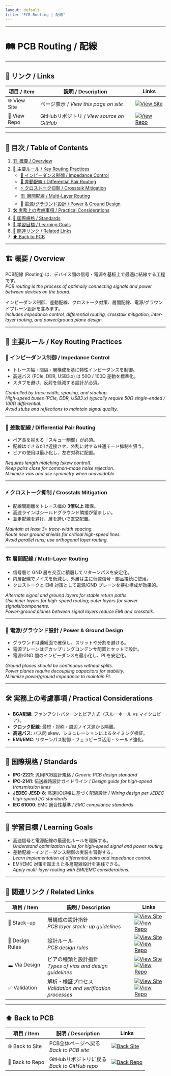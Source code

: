 ```yaml
---
layout: default
title: "PCB Routing | 配線"
---
```


---

# 🛤 PCB Routing / 配線

---

## 🔗 リンク / Links

| 項目 / Item | 説明 / Description | Links |
|-------------|---------------------|-------|
| 🌐 View Site | ページ表示 / *View this page on site* | [![View Site](https://img.shields.io/badge/View-Site-brightgreen?style=for-the-badge&logo=githubpages)](https://samizo-aitl.github.io/Edusemi-Plus/Assembly-Integration/PCB/routing/) |
| 📂 View Repo | GitHubリポジトリ / *View source on GitHub* | [![View Repo](https://img.shields.io/badge/View-Repo-blue?style=for-the-badge&logo=github)](https://github.com/Samizo-AITL/Edusemi-Plus/blob/main/Assembly-Integration/PCB/routing.md) |

---

## 📑 目次 / Table of Contents
1. [🏗 概要 / Overview](#-概要--overview)  
2. [🔑 主要ルール / Key Routing Practices](#-主要ルール--key-routing-practices)  
   - [📏 インピーダンス制御 / Impedance Control](#-インピーダンス制御--impedance-control)  
   - [🔀 差動配線 / Differential Pair Routing](#-差動配線--differential-pair-routing)  
   - [⚡ クロストーク抑制 / Crosstalk Mitigation](#-クロストーク抑制--crosstalk-mitigation)  
   - [🏗 層間配線 / Multi-Layer Routing](#-層間配線--multi-layer-routing)  
   - [🔋 電源/グラウンド設計 / Power & Ground Design](#-電源グラウンド設計--power--ground-design)  
3. [🛠 実務上の考慮事項 / Practical Considerations](#-実務上の考慮事項--practical-considerations)  
4. [📏 国際規格 / Standards](#-国際規格--standards)  
5. [🎯 学習目標 / Learning Goals](#-学習目標--learning-goals)  
6. [🔗 関連リンク / Related Links](#-関連リンク--related-links)  
7. [⬆️ Back to PCB](#️-back-to-pcb)  

---

## 🏗 概要 / Overview
PCB配線 (Routing) は、デバイス間の信号・電源を基板上で最適に結線する工程です。  
*PCB routing is the process of optimally connecting signals and power between devices on the board.*  

インピーダンス制御、差動配線、クロストーク対策、層間配線、電源/グラウンドプレーン設計を含みます。  
*Includes impedance control, differential routing, crosstalk mitigation, inter-layer routing, and power/ground plane design.*  

---

## 🔑 主要ルール / Key Routing Practices

### 📏 インピーダンス制御 / Impedance Control
- トレース幅・間隔・層構成を基に特性インピーダンスを制御。  
- 高速バス (PCIe, DDR, USB3.x) は 50Ω / 100Ω 差動を標準化。  
- スタブを避け、反射を低減する設計が必須。  

*Controlled by trace width, spacing, and stackup.  
High-speed buses (PCIe, DDR, USB3.x) typically require 50Ω single-ended / 100Ω differential.  
Avoid stubs and reflections to maintain signal quality.*  

---

### 🔀 差動配線 / Differential Pair Routing
- ペア長を揃える「スキュー制御」が必須。  
- 配線はできるだけ近接させ、外乱に対する共通モード抑制を狙う。  
- ビアの使用は最小化し、左右対称に配置。  

*Requires length matching (skew control).  
Keep pairs close for common-mode noise rejection.  
Minimize vias and use symmetry when unavoidable.*  

---

### ⚡ クロストーク抑制 / Crosstalk Mitigation
- 配線間距離をトレース幅の **3倍以上** 確保。  
- 高速ラインはシールドグラウンド隣接が望ましい。  
- 並走配線を避け、層を跨いで直交配置。  

*Maintain at least 3× trace-width spacing.  
Route near ground shields for critical high-speed lines.  
Avoid parallel runs; use orthogonal layer routing.*  

---

### 🏗 層間配線 / Multi-Layer Routing
- 信号層と GND 層を交互に積層してリターンパスを安定化。  
- 内層配線でノイズを低減し、外層は主に低速信号・部品接続に使用。  
- クロストークと EMI 対策として電源/GND プレーンを挟む構成が効果的。  

*Alternate signal and ground layers for stable return paths.  
Use inner layers for high-speed routing; outer layers for slower signals/components.  
Power-ground planes between signal layers reduce EMI and crosstalk.*  

---

### 🔋 電源/グラウンド設計 / Power & Ground Design
- グラウンドは連続面で確保し、スリットや分割を避ける。  
- 電源プレーンはデカップリングコンデンサ配置とセットで設計。  
- 電源/GND 間のインピーダンスを最小化し、PI を安定化。  

*Ground planes should be continuous without splits.  
Power planes require decoupling capacitors for stability.  
Minimize power/ground impedance to maintain PI.*  

---

## 🛠 実務上の考慮事項 / Practical Considerations
- **BGA配線**: ファンアウトパターンとビア方式（スルーホール vs マイクロビア）。  
- **クロック配線**: 最短・対称・周辺ノイズ源から隔離。  
- **高速バス**: バス間 skew、シミュレーションによるタイミング検証。  
- **EMI/EMC**: リターンパス制御・フェラビーズ活用・シールド強化。  

---

## 📏 国際規格 / Standards
- **IPC-2221**: 汎用PCB設計規格 / *Generic PCB design standard*  
- **IPC-2141**: 伝送線路設計ガイドライン / *Design guide for high-speed transmission lines*  
- **JEDEC JESD-8**: 高速I/O規格に基づく配線設計 / *Wiring design per JEDEC high-speed I/O standards*  
- **IEC 61000**: EMC 適合性基準 / *EMC compliance standards*  

---

## 🎯 学習目標 / Learning Goals
- 高速信号と電源配線の最適化ルールを理解する。  
  *Understand optimization rules for high-speed signal and power routing.*  
- 差動配線・インピーダンス制御の実装を習得する。  
  *Learn implementation of differential pairs and impedance control.*  
- EMI/EMC 対策を踏まえた多層配線設計を実践できる。  
  *Apply multi-layer routing with EMI/EMC considerations.*  

---

## 🔗 関連リンク / Related Links

| 項目 / Item | 説明 / Description | Links |
|-------------|-------------------|-------|
| 📐 Stack-up | 層構成の設計指針<br>*PCB layer stack-up guidelines* | [![View Site](https://img.shields.io/badge/View-Site-brightgreen?style=for-the-badge&logo=githubpages)](https://samizo-aitl.github.io/Edusemi-Plus/Assembly-Integration/PCB/stackup/)<br>[![View Repo](https://img.shields.io/badge/View-Repo-blue?style=for-the-badge&logo=github)](https://github.com/Samizo-AITL/Edusemi-Plus/blob/main/Assembly-Integration/PCB/stackup.md) |
| 📏 Design Rules | 設計ルール<br>*PCB design rules* | [![View Site](https://img.shields.io/badge/View-Site-brightgreen?style=for-the-badge&logo=githubpages)](https://samizo-aitl.github.io/Edusemi-Plus/Assembly-Integration/PCB/design_rules/)<br>[![View Repo](https://img.shields.io/badge/View-Repo-blue?style=for-the-badge&logo=github)](https://github.com/Samizo-AITL/Edusemi-Plus/blob/main/Assembly-Integration/PCB/design_rules.md) |
| 🕳 Via Design | ビアの種類と設計指針<br>*Types of vias and design guidelines* | [![View Site](https://img.shields.io/badge/View-Site-brightgreen?style=for-the-badge&logo=githubpages)](https://samizo-aitl.github.io/Edusemi-Plus/Assembly-Integration/PCB/via-design/)<br>[![View Repo](https://img.shields.io/badge/View-Repo-blue?style=for-the-badge&logo=github)](https://github.com/Samizo-AITL/Edusemi-Plus/blob/main/Assembly-Integration/PCB/via-design.md) |
| ✅ Validation | 解析・検証プロセス<br>*Validation and verification processes* | [![View Site](https://img.shields.io/badge/View-Site-brightgreen?style=for-the-badge&logo=githubpages)](https://samizo-aitl.github.io/Edusemi-Plus/Assembly-Integration/PCB/validation/)<br>[![View Repo](https://img.shields.io/badge/View-Repo-blue?style=for-the-badge&logo=github)](https://github.com/Samizo-AITL/Edusemi-Plus/blob/main/Assembly-Integration/PCB/validation.md) |

---

## ⬆️ Back to PCB

| 項目 / Item | 説明 / Description | Links |
|-------------|-------------------|-------|
| 🌐 Back to Site | PCB全体ページへ戻る<br>*Back to PCB site* | [![Back Site](https://img.shields.io/badge/⬆️%20Back-Site-brightgreen?style=for-the-badge&logo=githubpages)](https://samizo-aitl.github.io/Edusemi-Plus/Assembly-Integration/PCB/) |
| 📂 Back to Repo | GitHubリポジトリに戻る<br>*Back to GitHub repo* | [![Back Repo](https://img.shields.io/badge/⬆️%20Back-Repo-blue?style=for-the-badge&logo=github)](https://github.com/Samizo-AITL/Edusemi-Plus/tree/main/Assembly-Integration/PCB) |
